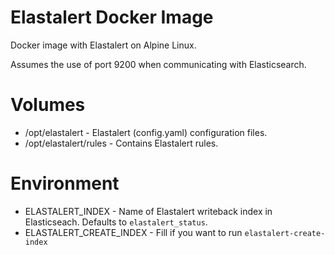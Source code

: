 # Elastalert Docker Image

Docker image with Elastalert on Alpine Linux.

Assumes the use of port 9200 when communicating with Elasticsearch.

# Volumes

- /opt/elastalert       - Elastalert (config.yaml) configuration files.
- /opt/elastalert/rules - Contains Elastalert rules.


# Environment

- ELASTALERT_INDEX         - Name of Elastalert writeback index in Elasticseach. Defaults to `elastalert_status`.
- ELASTALERT_CREATE_INDEX  - Fill if you want to run `elastalert-create-index`
